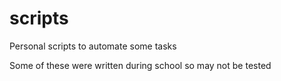 # scripts

Personal scripts to automate some tasks

Some of these were written during school so may not be tested